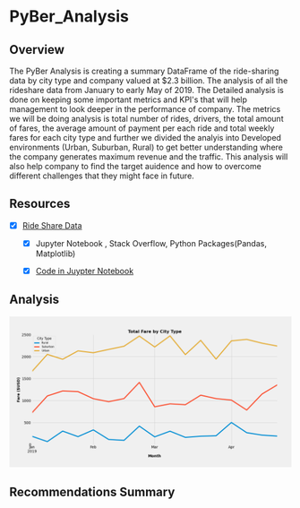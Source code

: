 # PyBer_Analysis

## Overview
The PyBer Analysis is creating a summary DataFrame of the ride-sharing data by city type and company valued at $2.3 billion. The analysis of all the rideshare data from January to early May of 2019. The Detailed analysis is done on keeping some important metrics and KPI's that will help management to look deeper in the performance of company. The metrics we will be doing analysis is total number of rides, drivers, the total amount of fares, the average amount of payment per each ride and total weekly fares for each city type and further we divided the analyis into Developed environments (Urban, Suburban, Rural) to get better understanding where the company generates maximum revenue and the traffic. 
This analysis will also help company to find the target auidence and how to overcome different challenges that they might face in future.

## Resources 
- [x] [Ride Share Data](https://github.com/shivam0921/PyBer_Analysis/tree/main/Resources)
  
  - [x] Jupyter Notebook , Stack Overflow, Python Packages(Pandas, Matplotlib)

   - [x] [Code in Juypter Notebook](https://github.com/shivam0921/PyBer_Analysis/blob/main/PyBer_Challenge_starter_code.ipynb)

## Analysis
![PyBer_summary_df.jpg](https://github.com/shivam0921/PyBer_Analysis/blob/main/analysis/PyBer_fare_summary.png)

## Recommendations Summary
